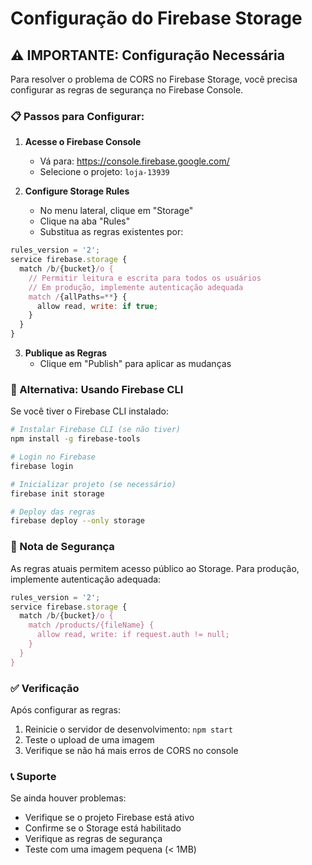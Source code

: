 # Configuração do Firebase Storage

## ⚠️ IMPORTANTE: Configuração Necessária

Para resolver o problema de CORS no Firebase Storage, você precisa configurar as regras de segurança no Firebase Console.

### 📋 Passos para Configurar:

1. **Acesse o Firebase Console**
   - Vá para: https://console.firebase.google.com/
   - Selecione o projeto: `loja-13939`

2. **Configure Storage Rules**
   - No menu lateral, clique em "Storage"
   - Clique na aba "Rules"
   - Substitua as regras existentes por:

```javascript
rules_version = '2';
service firebase.storage {
  match /b/{bucket}/o {
    // Permitir leitura e escrita para todos os usuários
    // Em produção, implemente autenticação adequada
    match /{allPaths=**} {
      allow read, write: if true;
    }
  }
}
```

3. **Publique as Regras**
   - Clique em "Publish" para aplicar as mudanças

### 🔧 Alternativa: Usando Firebase CLI

Se você tiver o Firebase CLI instalado:

```bash
# Instalar Firebase CLI (se não tiver)
npm install -g firebase-tools

# Login no Firebase
firebase login

# Inicializar projeto (se necessário)
firebase init storage

# Deploy das regras
firebase deploy --only storage
```

### 🚨 Nota de Segurança

As regras atuais permitem acesso público ao Storage. Para produção, implemente autenticação adequada:

```javascript
rules_version = '2';
service firebase.storage {
  match /b/{bucket}/o {
    match /products/{fileName} {
      allow read, write: if request.auth != null;
    }
  }
}
```

### ✅ Verificação

Após configurar as regras:
1. Reinicie o servidor de desenvolvimento: `npm start`
2. Teste o upload de uma imagem
3. Verifique se não há mais erros de CORS no console

### 📞 Suporte

Se ainda houver problemas:
- Verifique se o projeto Firebase está ativo
- Confirme se o Storage está habilitado
- Verifique as regras de segurança
- Teste com uma imagem pequena (< 1MB)
